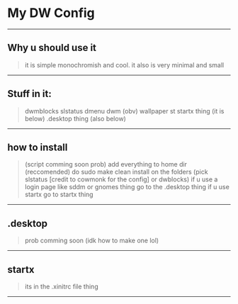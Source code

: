 # My DW Config
-----
## Why u should use it
> it is simple monochromish and cool. it also is very minimal and small
-----
## Stuff in it:
> dwmblocks
> slstatus
> dmenu
> dwm (obv)
> wallpaper
> st
> startx thing (it is below)
> .desktop thing (also below)
-----
## how to install
> (script comming soon prob)
> add everything to home dir (reccomended)
> do sudo make clean install on the folders (pick slstatus [credit to cowmonk for the config] or dwblocks)
> if u use a login page like sddm or gnomes thing go to the .desktop thing
> if u use startx go to startx thing
-----
## .desktop
> prob comming soon (idk how to make one lol)

-----
## startx
> its in the .xinitrc file thing
-----
